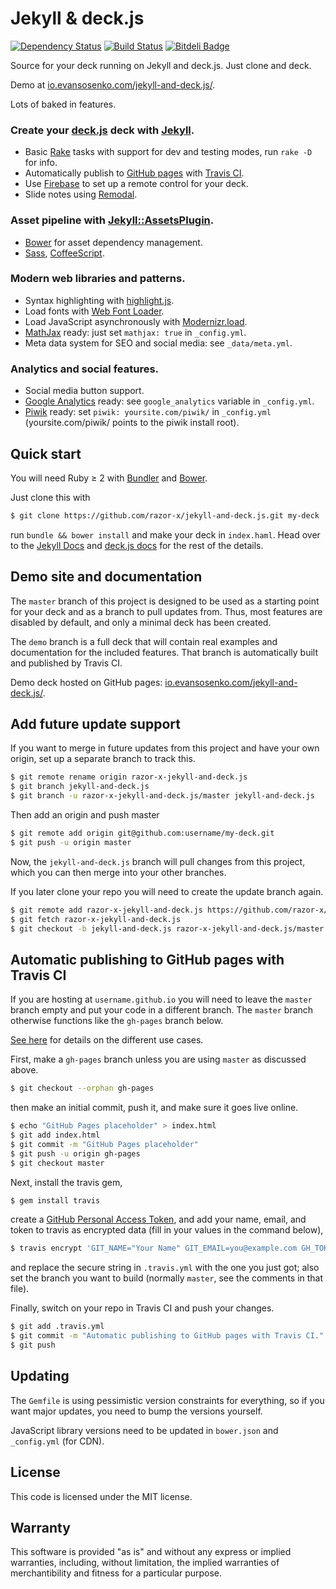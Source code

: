 # Jekyll & deck.js

[![Dependency Status](https://gemnasium.com/razor-x/jekyll-and-deck.js.png)](https://gemnasium.com/razor-x/jekyll-and-deck.js)
[![Build Status](https://travis-ci.org/razor-x/jekyll-and-deck.js.png?branch=demo)](https://travis-ci.org/razor-x/jekyll-and-deck.js)
[![Bitdeli Badge](https://d2weczhvl823v0.cloudfront.net/razor-x/jekyll-and-deck.js/trend.png)](https://bitdeli.com/free "Bitdeli Badge")

Source for your deck running on Jekyll and deck.js.
Just clone and deck.

Demo at [io.evansosenko.com/jekyll-and-deck.js/](http://io.evansosenko.com/jekyll-and-deck.js/).

Lots of baked in features.

### Create your [deck.js](http://imakewebthings.com/deck.js/) deck with [Jekyll](http://jekyllrb.com/).

  * Basic [Rake](https://github.com/jimweirich/rake) tasks with support
    for dev and testing modes, run `rake -D` for info.
  * Automatically publish to [GitHub pages](http://pages.github.com/)
    with [Travis CI](https://travis-ci.org/).
  * Use [Firebase](https://www.firebase.com/) to set up a remote control for your deck.
  * Slide notes using [Remodal](http://vodkabears.github.io/remodal/).

### Asset pipeline with [Jekyll::AssetsPlugin](https://github.com/ixti/jekyll-assets).

  * [Bower](http://bower.io/) for asset dependency management.
  * [Sass](http://sass-lang.com/), [CoffeeScript](http://coffeescript.org/).

### Modern web libraries and patterns.

  * Syntax highlighting with [highlight.js](http://highlightjs.org/).
  * Load fonts with [Web Font Loader](https://github.com/typekit/webfontloader).
  * Load JavaScript asynchronously with [Modernizr.load](http://modernizr.com/docs/#load).
  * [MathJax](http://www.mathjax.org/) ready:
    just set `mathjax: true` in `_config.yml`.
  * Meta data system for SEO and social media:
    see `_data/meta.yml`.

### Analytics and social features.

  * Social media button support.
  * [Google Analytics](http://www.google.com/analytics/) ready:
    see `google_analytics` variable in `_config.yml`.
  * [Piwik](https://piwik.org/) ready:
    set `piwik: yoursite.com/piwik/` in `_config.yml`
    (yoursite.com/piwik/ points to the piwik install root).

## Quick start

You will need Ruby ≥ 2 with [Bundler](http://bundler.io/) and [Bower](http://bower.io/).

Just clone this with

````bash
$ git clone https://github.com/razor-x/jekyll-and-deck.js.git my-deck
````

run `bundle && bower install` and make your deck in `index.haml`.
Head over to the [Jekyll Docs](http://jekyllrb.com/docs/home/) and [deck.js docs](http://imakewebthings.com/deck.js/docs/) for the rest of the details.

## Demo site and documentation

The `master` branch of this project is designed to be used
as a starting point for your deck and as a branch to pull updates from.
Thus, most features are disabled by default,
and only a minimal deck has been created.

The `demo` branch is a full deck that will contain
real examples and documentation for the included features.
That branch is automatically built and published by Travis CI.

Demo deck hosted on GitHub pages:
[io.evansosenko.com/jekyll-and-deck.js/](http://io.evansosenko.com/jekyll-and-deck.js/).

## Add future update support

If you want to merge in future updates from this project and have your own origin,
set up a separate branch to track this.

````bash
$ git remote rename origin razor-x-jekyll-and-deck.js
$ git branch jekyll-and-deck.js
$ git branch -u razor-x-jekyll-and-deck.js/master jekyll-and-deck.js
````

Then add an origin and push master

````bash
$ git remote add origin git@github.com:username/my-deck.git
$ git push -u origin master
````

Now, the `jekyll-and-deck.js` branch will pull changes from this project,
which you can then merge into your other branches.

If you later clone your repo you will need to create the update branch again.

````bash
$ git remote add razor-x-jekyll-and-deck.js https://github.com/razor-x/jekyll-and-deck.js.git
$ git fetch razor-x-jekyll-and-deck.js
$ git checkout -b jekyll-and-deck.js razor-x-jekyll-and-deck.js/master
````

## Automatic publishing to GitHub pages with Travis CI

If you are hosting at `username.github.io` you will need to leave the `master` branch empty
and put your code in a different branch.
The `master` branch otherwise functions like the `gh-pages` branch below.

[See here](http://pages.github.com/) for details on the different use cases.

First, make a `gh-pages` branch unless you are using `master` as discussed above.
````bash
$ git checkout --orphan gh-pages
````
then make an initial commit, push it, and make sure it goes live online.
````bash
$ echo "GitHub Pages placeholder" > index.html
$ git add index.html
$ git commit -m "GitHub Pages placeholder"
$ git push -u origin gh-pages
$ git checkout master
````

Next, install the travis gem,
````bash
$ gem install travis
````
create a [GitHub Personal Access Token](https://github.com/settings/applications),
and add your name, email, and token to travis as encrypted data
(fill in your values in the command below),
````bash
$ travis encrypt 'GIT_NAME="Your Name" GIT_EMAIL=you@example.com GH_TOKEN=token'
````
and replace the secure string in `.travis.yml` with the one you just got;
also set the branch you want to build (normally `master`, see the comments in that file).

Finally, switch on your repo in Travis CI and push your changes.
````bash
$ git add .travis.yml
$ git commit -m "Automatic publishing to GitHub pages with Travis CI."
$ git push
````

## Updating

The `Gemfile` is using pessimistic version constraints for everything,
so if you want major updates, you need to bump the versions yourself.

JavaScript library versions need to be updated in `bower.json` and `_config.yml` (for CDN).

## License

This code is licensed under the MIT license.

## Warranty

This software is provided "as is" and without any express or
implied warranties, including, without limitation, the implied
warranties of merchantibility and fitness for a particular
purpose.
